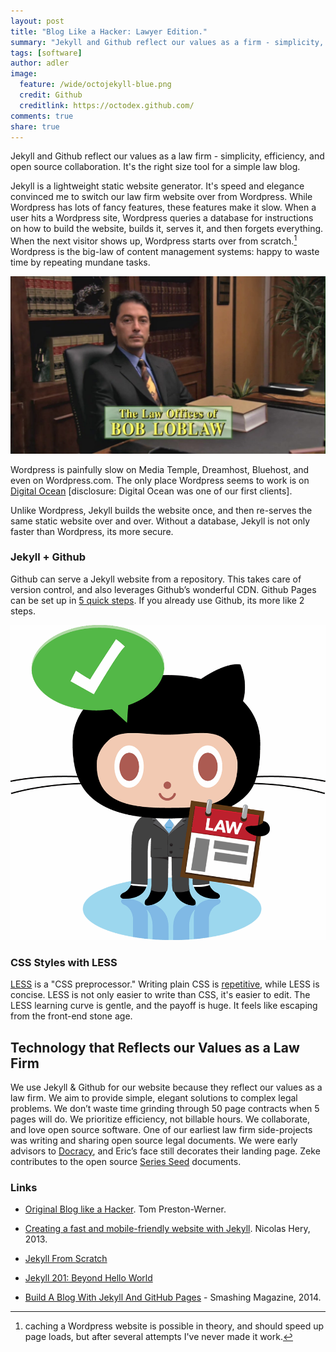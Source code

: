 ```yaml
---
layout: post
title: "Blog Like a Hacker: Lawyer Edition."
summary: "Jekyll and Github reflect our values as a firm - simplicity, efficiency, technology and collaboration."
tags: [software]
author: adler
image:
  feature: /wide/octojekyll-blue.png
  credit: Github
  creditlink: https://octodex.github.com/
comments: true
share: true
---
```



<p class="big-text">Jekyll and Github reflect our values as a law firm - simplicity, efficiency, and open source collaboration. It's the right size tool for a simple law blog.</p> 

Jekyll is a lightweight static website generator. It's speed and elegance convinced me to switch our law firm website over from Wordpress. While Wordpress has lots of fancy features, these features make it slow. When a user hits a Wordpress site, Wordpress queries a database for instructions on how to build the website, builds it, serves it, and then forgets everything. When the next visitor shows up, Wordpress starts over from scratch.[^1] Wordpress is the big-law of content management systems: happy to waste time by repeating mundane tasks.

[^1]: caching a Wordpress website is possible in theory, and should speed up page loads, but after several attempts I've never made it work. 

<img src="/images/bob-loblaw.jpg" style="translucent">

Wordpress is painfully slow on Media Temple, Dreamhost, Bluehost, and even on Wordpress.com. The only place Wordpress seems to work is on [Digital Ocean](https://www.digitalocean.com/) [disclosure: Digital Ocean was one of our first clients].  

Unlike Wordpress, Jekyll builds the website once, and then re-serves the same static website over and over. Without a database, Jekyll is not only faster than Wordpress, its more secure. 

### Jekyll + Github

Github can serve a Jekyll website from a repository.  This takes care of version control, and also leverages Github’s wonderful CDN. Github Pages can be set up in [5 quick steps](https://pages.github.com/). If you already use Github, its more like 2 steps. 

<img src="/images/octocat-agendacat-law.png" style="translucent">

### CSS Styles with LESS

[LESS](http://lesscss.org/) is a "CSS preprocessor." Writing plain CSS is [repetitive](http://en.wikipedia.org/wiki/Don't_repeat_yourself), while LESS is concise. LESS is not only easier to write than CSS, it's easier to edit. The LESS learning curve is gentle, and the payoff is huge. It feels like escaping from the front-end stone age.  

## Technology that Reflects our Values as a Law Firm

We use Jekyll & Github for our website because they reflect our values as a law firm. We aim to provide simple, elegant solutions to complex legal problems. We don’t waste time grinding through 50 page contracts when 5 pages will do. We prioritize efficiency, not billable hours. We collaborate, and love open source software. One of our earliest law firm side-projects was writing and sharing open source legal documents. We were early advisors to [Docracy](Docracy.com), and Eric’s face still decorates their landing page. Zeke contributes to the open source [Series Seed](http://www.seriesseed.com/posts/2014/02/version-32.html) documents. 


### Links

* [Original Blog like a Hacker](http://tom.preston-werner.com/2008/11/17/blogging-like-a-hacker.html). Tom Preston-Werner. 

* [Creating a fast and mobile-friendly website with Jekyll](http://nicolashery.com/fast-mobile-friendly-website-with-jekyll/). Nicolas Hery, 2013. 

* [Jekyll From Scratch](http://pixelcog.com/blog/2013/jekyll-from-scratch-introduction/)

* [Jekyll 201: Beyond Hello World](http://www.mdswanson.com/blog/2013/06/03/jekyll-201.html)

* [Build A Blog With Jekyll And GitHub Pages](http://www.smashingmagazine.com/2014/08/01/build-blog-jekyll-github-pages/) - Smashing Magazine, 2014. 

